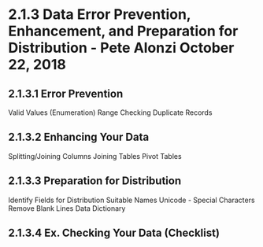 # 2.1.3 Data Error Prevention, Enhancement, and Preparation for Distribution - Pete Alonzi October 22, 2018
## 2.1.3.1 Error Prevention
Valid Values (Enumeration)
Range Checking
Duplicate Records
## 2.1.3.2 Enhancing Your Data
Splitting/Joining Columns
Joining Tables
Pivot Tables
## 2.1.3.3 Preparation for Distribution
Identify Fields for Distribution
Suitable Names
Unicode - Special Characters
Remove Blank Lines
Data Dictionary
## 2.1.3.4 Ex. Checking Your Data (Checklist)
